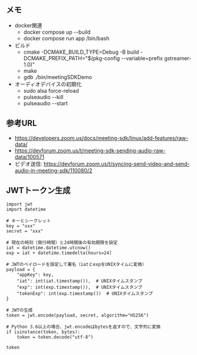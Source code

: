 ## メモ

- docker関連 
  - docker compose up --build 
  - docker compose run app /bin/bash 
- ビルド 
  - cmake -DCMAKE_BUILD_TYPE=Debug -B build -DCMAKE_PREFIX_PATH="$(pkg-config --variable=prefix gstreamer-1.0)"
  - make
  - gdb ./bin/meetingSDKDemo
- オーディオデバイスの初期化 
  - sudo alsa force-reload 
  - pulseaudio --kill 
  - pulseaudio --start

## 参考URL

- https://developers.zoom.us/docs/meeting-sdk/linux/add-features/raw-data/
- https://devforum.zoom.us/t/meeting-sdk-sending-audio-raw-data/100571
- ビデオ送信: https://devforum.zoom.us/t/syncing-send-video-and-send-audio-in-meeting-sdk/110080/2

## JWTトークン生成

```
import jwt
import datetime

# キーとシークレット
key = "xxx"
secret = "xxx"

# 現在の時刻（発行時間）と24時間後の有効期限を設定
iat = datetime.datetime.utcnow()
exp = iat + datetime.timedelta(hours=24)

# JWTのペイロードを設定して署名（iatとexpをUNIXタイムに変換）
payload = {
    "appKey": key,
    "iat": int(iat.timestamp()),  # UNIXタイムスタンプ
    "exp": int(exp.timestamp()),  # UNIXタイムスタンプ
    "tokenExp": int(exp.timestamp())  # UNIXタイムスタンプ
}

# JWTの生成
token = jwt.encode(payload, secret, algorithm="HS256")

# Python 3.6以上の場合、jwt.encodeはbytesを返すので、文字列に変換
if isinstance(token, bytes):
    token = token.decode("utf-8")

token
```